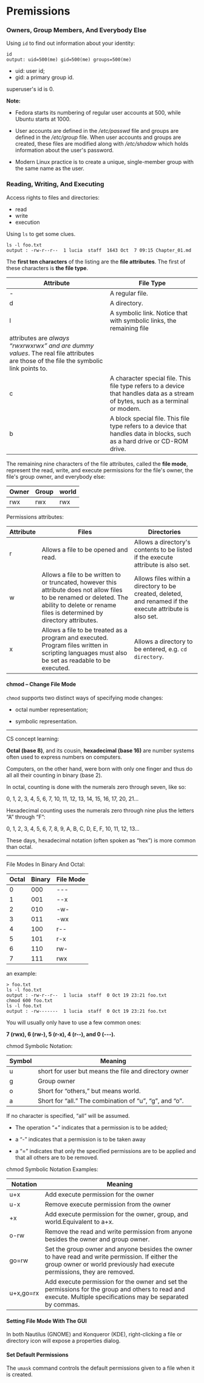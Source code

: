 # Premissions

### Owners, Group Members, And Everybody Else
Using `id` to find out information about your identity:

```
id
output: uid=500(me) gid=500(me) groups=500(me)
```
- uid: user id;
- gid: a primary group id.

superuser's id is 0.

**Note:**
- Fedora starts its numbering of regular user accounts at 500, while Ubuntu starts at 1000.

- User accounts are defined in the */etc/passwd* file and groups are defined in the */etc/group* file. When user accounts and groups are created, these files are modified along with */etc/shadow* which holds information about the user's password.

- Modern Linux practice is to create a unique, single-member group with the same name as the user.

### Reading, Writing, And Executing

Access rights to files and directories:
- read
- write
- execution

Using `ls` to get some clues.
```
ls -l foo.txt
output : -rw-r--r--  1 lucia  staff  1643 Oct  7 09:15 Chapter_01.md
```
The **first ten characters** of the listing are the **file attributes**. The first of these characters is **the file type**.

| Attribute | File Type |
| --------- | --------- |
| - | A regular file.|
| d | A directory.|
| l | A symbolic link. Notice that with symbolic links, the remaining file
attributes are *always “rwxrwxrwx” and are dummy values*. The real file attributes are those of the file the symbolic link points to. |
| c | A character special file. This file type refers to a device that handles data as a stream of bytes, such as a terminal or modem. |
| b | A block special file. This file type refers to a device that handles data in blocks, such as a hard drive or CD-ROM drive. |

The remaining nine characters of the file attributes, called the **file mode**, represent the read, write, and execute permissions for the file's owner, the file's group owner, and everybody else:

| Owner | Group | world |
| ----- | ----- | ----- |
| rwx | rwx | rwx |

Permissions attributes:

| Attribute | Files | Directories |
| --------- | ----- | ----------- |
| r | Allows a file to be opened and read. | Allows a directory's contents to be listed if the execute attribute is also set. |
| w | Allows a file to be written to or truncated,  however this attribute does not allow files to be renamed or deleted. The ability to delete or rename files is determined by directory attributes. | Allows files within a directory to be created, deleted, and renamed if the execute attribute is also set. |
| x | Allows a file to be treated as a program and executed. Program files written in scripting languages must also be set as readable to be executed. | Allows a directory to be entered, e.g. `cd directory`.|

#### chmod – Change File Mode

 `chmod` supports two distinct ways of specifying mode changes:
 - octal number representation;

 - symbolic representation.

---
CS concept learning:

**Octal (base 8)**, and its cousin, **hexadecimal (base 16)** are number systems often used to express numbers on computers.

Computers, on the other hand, were born with only one finger and thus do all all their counting in binary (base 2).


In octal, counting is done with the numerals zero through seven, like so:

0, 1, 2, 3, 4, 5, 6, 7, 10, 11, 12, 13, 14, 15, 16, 17, 20, 21...

Hexadecimal counting uses the numerals zero through nine plus the letters “A” through “F”:

0, 1, 2, 3, 4, 5, 6, 7, 8, 9, A, B, C, D, E, F, 10, 11, 12, 13...

These days, hexadecimal notation (often spoken as “hex”) is more common than octal.

---

File Modes In Binary And Octal:

| Octal | Binary | File Mode |
| ----- | ------ | --------- |
| 0 | 000 | --- |
| 1 | 001 | --x |
| 2 | 010 | -w- |
| 3 | 011 | -wx |
| 4 | 100 | r-- |
| 5 | 101 | r-x |
| 6 | 110 | rw- |
| 7 | 111 | rwx |

an example:
```
> foo.txt
ls -l foo.txt
output : -rw-r--r--  1 lucia  staff  0 Oct 19 23:21 foo.txt
chmod 600 foo.txt
ls -l foo.txt
output : -rw-------  1 lucia  staff  0 Oct 19 23:21 foo.txt
```

You will usually only have to use a few common ones:

**7 (rwx), 6 (rw-), 5 (r-x), 4 (r--), and 0 (---).**

chmod Symbolic Notation:

| Symbol | Meaning |
| ------ | ------- |
| u | short for user but means the file and directory owner |
| g | Group owner |
| o | Short for “others,” but means world. |
| a | Short for “all.” The combination of “u”, “g”, and “o”. |

If no character is specified, “all” will be assumed.

- The operation “+” indicates that a permission is to be added;

- a “-” indicates that a permission is to be taken away

- a “=” indicates that only the specified permissions are to be applied and that all others are to be removed.

chmod Symbolic Notation Examples:

| Notation | Meaning |
| -------- | ------- |
| u+x | Add execute permission for the owner |
| u-x | Remove execute permission from the owner |
| +x | Add execute permission for the owner, group, and world.Equivalent to a+x. |
| o-rw | Remove the read and write permission from anyone besides the owner and group owner. |
| go=rw | Set the group owner and anyone besides the owner to have read and write permission. If either the group owner or world previously had execute permissions, they are removed. |
| u+x,go=rx | Add execute permission for the owner and set the permissions for the group and others to read and execute. Multiple specifications may be separated by commas. |

#### Setting File Mode With The GUI

In both Nautilus (GNOME) and Konqueror (KDE), right-clicking a file or directory icon will expose a properties dialog.

#### Set Default Permissions

The `umask` command controls the default permissions given to a file when it is created.
